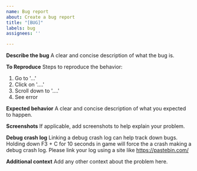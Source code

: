 ```yaml
---
name: Bug report
about: Create a bug report
title: "[BUG]"
labels: bug
assignees: ''

---
```


**Describe the bug**
A clear and concise description of what the bug is.

**To Reproduce**
Steps to reproduce the behavior:
1. Go to '...'
2. Click on '....'
3. Scroll down to '....'
4. See error

**Expected behavior**
A clear and concise description of what you expected to happen.

**Screenshots**
If applicable, add screenshots to help explain your problem.

**Debug crash log**
Linking a debug crash log can help track down bugs. Holding down F3 + C for 10 seconds in game will force the a crash making a debug crash log. Please link your log using a site like https://pastebin.com/

**Additional context**
Add any other context about the problem here.
